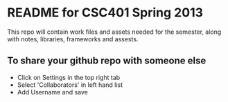 <h1>README for CSC401 Spring 2013</h1>

<p>This repo will contain work files and assets needed for the semester, along with notes, libraries, frameworks and assests.</p>

<h2>To share your github repo with someone else</h2>
<ul>
	<li>Click on Settings in the top right tab</li>
	<li>Select 'Collaborators' in left hand list</li>
	<li>Add Username and save</li>
</ul>